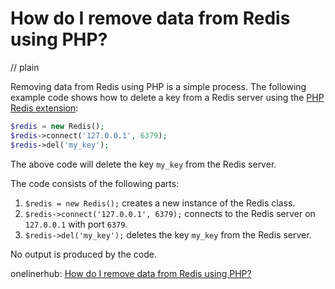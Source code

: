 # How do I remove data from Redis using PHP?
// plain

Removing data from Redis using PHP is a simple process. The following example code shows how to delete a key from a Redis server using the [PHP Redis extension](https://github.com/phpredis/phpredis):

```php
$redis = new Redis();
$redis->connect('127.0.0.1', 6379);
$redis->del('my_key');
```

The above code will delete the key `my_key` from the Redis server.

The code consists of the following parts:

1. `$redis = new Redis();` creates a new instance of the Redis class.
2. `$redis->connect('127.0.0.1', 6379);` connects to the Redis server on `127.0.0.1` with port `6379`.
3. `$redis->del('my_key');` deletes the key `my_key` from the Redis server.

No output is produced by the code.

onelinerhub: [How do I remove data from Redis using PHP?](https://onelinerhub.com/predis/how-do-i-remove-data-from-redis-using-php)